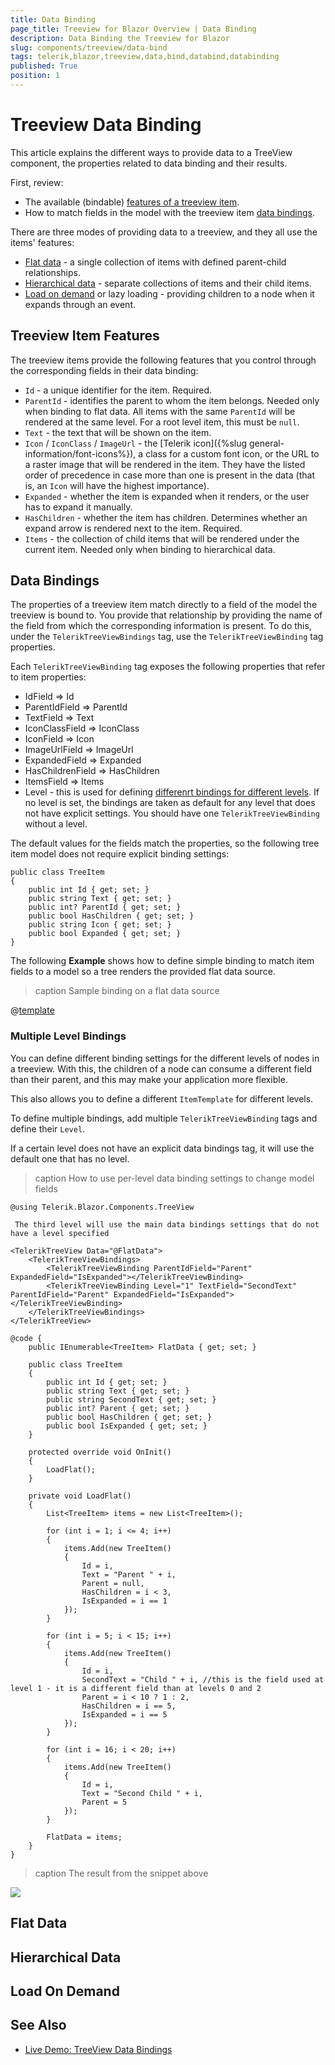 ```yaml
---
title: Data Binding
page_title: Treeview for Blazor Overview | Data Binding
description: Data Binding the Treeview for Blazor
slug: components/treeview/data-bind
tags: telerik,blazor,treeview,data,bind,databind,databinding
published: True
position: 1
---
```


# Treeview Data Binding

This article explains the different ways to provide data to a TreeView component, the properties related to data binding and their results.

First, review:

* The available (bindable) [features of a treeview item](#treeview-item-features).
* How to match fields in the model with the treeview item [data bindings](#data-bindings).

There are three modes of providing data to a treeview, and they all use the items' features:

* [Flat data](#flat-data) - a single collection of items with defined parent-child relationships.
* [Hierarchical data](#hierarchical-data) - separate collections of items and their child items.
* [Load on demand](#load-on-demand) or lazy loading - providing children to a node when it expands through an event.

## Treeview Item Features

The treeview items provide the following features that you control through the corresponding fields in their data binding:

* `Id` - a unique identifier for the item. Required.
* `ParentId` - identifies the parent to whom the item belongs. Needed only when binding to flat data. All items with the same `ParentId` will be rendered at the same level. For a root level item, this must be `null`.
* `Text` - the text that will be shown on the item.
* `Icon` / `IconClass` / `ImageUrl` - the [Telerik icon]({%slug general-information/font-icons%}), a class for a custom font icon, or the URL to a raster image that will be rendered in the item. They have the listed order of precedence in case more than one is present in the data (that is, an `Icon` will have the highest importance).
* `Expanded` - whether the item is expanded when it renders, or the user has to expand it manually.
* `HasChildren` - whether the item has children. Determines whether an expand arrow is rendered next to the item. Required.
* `Items` - the collection of child items that will be rendered under the current item. Needed only when binding to hierarchical data.

## Data Bindings

The properties of a treeview item match directly to a field of the model the treeview is bound to. You provide that relationship by providing the name of the field from which the corresponding information is present. To do this, under the `TelerikTreeViewBindings` tag, use the `TelerikTreeViewBinding` tag properties.

Each `TelerikTreeViewBinding` tag exposes the following properties that refer to item properties:

* IdField => Id
* ParentIdField => ParentId
* TextField => Text
* IconClassField => IconClass
* IconField => Icon
* ImageUrlField => ImageUrl
* ExpandedField => Expanded
* HasChildrenField => HasChildren
* ItemsField => Items
* Level - this is used for defining [differenrt bindings for different levels](#multiple-level-bindings). If no level is set, the bindings are taken as default for any level that does not have explicit settings. You should have one `TelerikTreeViewBinding` without a level.

The default values for the fields match the properties, so the following tree item model does not require explicit binding settings:

````CSHTML
public class TreeItem
{
	public int Id { get; set; }
	public string Text { get; set; }
	public int? ParentId { get; set; }
	public bool HasChildren { get; set; }
	public string Icon { get; set; }
	public bool Expanded { get; set; }
}
````

The following **Example** shows how to define simple binding to match item fields to a model so a tree renders the provided flat data source.

>caption Sample binding on a flat data source

@[template](/_contentTemplates/treeview/basic-example.md#basic-example-with-screenshot)

### Multiple Level Bindings

You can define different binding settings for the different levels of nodes in a treeview. With this, the children of a node can consume a different field than their parent, and this may make your application more flexible.

This also allows you to define a different `ItemTemplate` for different levels.

To define multiple bindings, add multiple `TelerikTreeViewBinding` tags and define their `Level`.

If a certain level does not have an explicit data bindings tag, it will use the default one that has no level.

>caption How to use per-level data binding settings to change model fields

````CSHTML
@using Telerik.Blazor.Components.TreeView

 The third level will use the main data bindings settings that do not have a level specified 

<TelerikTreeView Data="@FlatData">
	<TelerikTreeViewBindings>
		<TelerikTreeViewBinding ParentIdField="Parent" ExpandedField="IsExpanded"></TelerikTreeViewBinding>
		<TelerikTreeViewBinding Level="1" TextField="SecondText" ParentIdField="Parent" ExpandedField="IsExpanded"></TelerikTreeViewBinding>
	</TelerikTreeViewBindings>
</TelerikTreeView>

@code {
	public IEnumerable<TreeItem> FlatData { get; set; }

	public class TreeItem
	{
		public int Id { get; set; }
		public string Text { get; set; }
		public string SecondText { get; set; }
		public int? Parent { get; set; }
		public bool HasChildren { get; set; }
		public bool IsExpanded { get; set; }
	}

	protected override void OnInit()
	{
		LoadFlat();
	}

	private void LoadFlat()
	{
		List<TreeItem> items = new List<TreeItem>();

		for (int i = 1; i <= 4; i++)
		{
			items.Add(new TreeItem()
			{
				Id = i,
				Text = "Parent " + i,
				Parent = null,
				HasChildren = i < 3,
				IsExpanded = i == 1
			});
		}

		for (int i = 5; i < 15; i++)
		{
			items.Add(new TreeItem()
			{
				Id = i,
				SecondText = "Child " + i, //this is the field used at level 1 - it is a different field than at levels 0 and 2
				Parent = i < 10 ? 1 : 2,
				HasChildren = i == 5,
				IsExpanded = i == 5
			});
		}

		for (int i = 16; i < 20; i++)
		{
			items.Add(new TreeItem()
			{
				Id = i,
				Text = "Second Child " + i,
				Parent = 5
			});
		}

		FlatData = items;
	}
}
````

>caption The result from the snippet above

![](images/treeview-multiple-databindings-result.png)

## Flat Data

## Hierarchical Data

## Load On Demand

## See Also

  * [Live Demo: TreeView Data Bindings](https://demos.telerik.com/blazor-ui/treeview/bindings)

